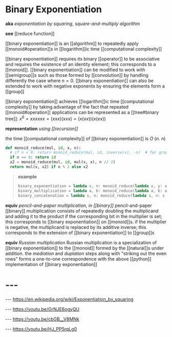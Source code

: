 # Binary Exponentiation

**aka** _exponentiation by squaring_, _square-and-multiply algorithm_

**see** [[reduce function]]

[[binary exponentiation]] is an [[algorithm]] to repeatedly apply [[monoid#operation]]s in [[logarithm]]ic time [[computational complexity]]

[[binary exponentiation]] requires its binary [[operator]] to be associative and requires the existence of an identity element; this corresponds to a [[monoid]]. [[binary exponentiation]] can be modified to work with [[semigroup]]s such as those formed by [[convolution]] by handling differently the case where $n = 0$. [[binary exponentiation]] can also be extended to work with negative exponents by ensuring the elements form a [[group]]

[[binary exponentiation]] achieves [[logarithm]]ic time [[computational complexity]] by taking advantage of the fact that repeated [[monoid#operation]] applications can be represented as a [[tree#binary tree]]: $x^6 = xxxxxx = (xxx)(xxx) = (x(xx))(x(xx))$

**representation** _using [[recursion]]_

the time [[computational complexity]] of [[binary exponentiation]] is $O\ (n.\ n)$

```python
def monoid_reduce(mul, id, x, n):
  # if n < 0: return monoid_reduce(mul, id, inverse(x), -n)  # for groups
  if n == 0: return id
  x2 = monoid_reduce(mul, id, mul(x, x), n // 2)
  return mul(x, x2) if n % 2 else x2
```

> **example**
>
> ```python
> binary_exponentiation = lambda x, n: monoid_reduce(lambda x, y: x * y, 1, x, n)
> binary_multiplication = lambda a, b: monoid_reduce(lambda a, b: a + b, 0, a, b)
> binary_concatenation = lambda s, n: monoid_reduce(lambda s, n: s + n, '', s, n)
> ```

**equiv** _pencil-and-paper multiplication, in [[binary]]_ pencil-and-paper [[binary]] multiplicatiion consists of repeatedly doubling the multiplicand and adding it to the product if the corresponding bit in the multiplier is set; this corresponds to [[binary exponentiation]] on [[monoid]]s. if the multiplier is negative, the multiplicand is replaced by its additive inverse; this corresponds to the extension of [[binary exponentiation]] to [[group]]s

**equiv** _Russian multiplication_ Russian multiplication is a specialization of [[binary exponentiation]] to the [[monoid]] formed by the [[natural]]s under addition. the _mediation_ and _duplation_ steps along with "striking out the even rows" forms a one-to-one correspondence with the above [[python]] implementation of [[binary exponentiation]]

# ---

--- <https://en.wikipedia.org/wiki/Exponentiation_by_squaring>

--- <https://youtu.be/GrNJE6ogyQU>

--- <https://youtu.be/cbGB__V8MNk>

--- <https://youtu.be/HJ_PP5rqLg0>
